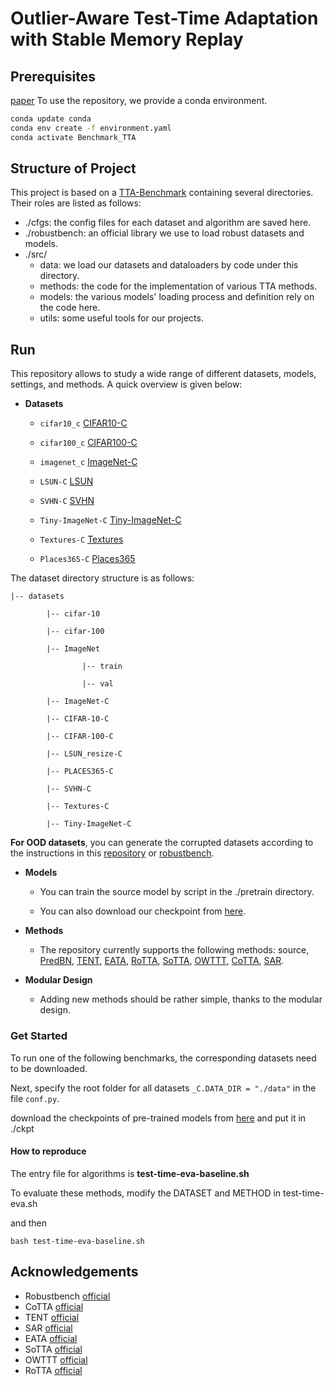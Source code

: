 # Outlier-Aware Test-Time Adaptation with Stable Memory Replay
## Prerequisites
[paper](https://arxiv.org/abs/2407.15773)
To use the repository, we provide a conda environment.
```bash
conda update conda
conda env create -f environment.yaml
conda activate Benchmark_TTA 
```

## Structure of Project

This project is based on a [TTA-Benchmark](https://github.com/yuyongcan/Benchmark-TTA) containing several directories. Their roles are listed as follows:

+ ./cfgs: the config files for each dataset and algorithm are saved here.
+ ./robustbench: an official library we use to load robust datasets and models. 
+ ./src/
  + data: we load our datasets and dataloaders by code under this directory.
  + methods: the code for the implementation of various TTA methods.
  + models: the various models' loading process and definition rely on the code here.
  + utils: some useful tools for our projects. 

## Run

This repository allows to study a wide range of different datasets, models, settings, and methods. A quick overview is given below:

- **Datasets**
  
  - `cifar10_c` [CIFAR10-C](https://zenodo.org/record/2535967#.ZBiI7NDMKUk)
  
  - `cifar100_c` [CIFAR100-C](https://zenodo.org/record/3555552#.ZBiJA9DMKUk)
  
  - `imagenet_c` [ImageNet-C](https://zenodo.org/record/2235448#.Yj2RO_co_mF)
  
  - `LSUN-C` [LSUN](https://github.com/fyu/lsun)
  
  - `SVHN-C` [SVHN](http://ufldl.stanford.edu/housenumbers/)
  
  - `Tiny-ImageNet-C` [Tiny-ImageNet-C](https://zenodo.org/record/2536630)
  
  - `Textures-C` [Textures](https://www.robots.ox.ac.uk/~vgg/data/dtd/)
  
  - `Places365-C` [Places365](http://places2.csail.mit.edu/) 

The dataset directory structure is as follows:

  
  	|-- datasets 
  	
  	        |-- cifar-10
  	
  	        |-- cifar-100
  	
  	        |-- ImageNet
  	
  	                |-- train
  	
  	                |-- val
  	
  	        |-- ImageNet-C
  	
  	        |-- CIFAR-10-C
  	
  	        |-- CIFAR-100-C
        
            |-- LSUN_resize-C
      
            |-- PLACES365-C

            |-- SVHN-C

            |-- Textures-C

            |-- Tiny-ImageNet-C

**For OOD datasets**, you can generate the corrupted datasets according to the instructions in this [repository](https://github.com/yuyongcan/generating_outlier) or [robustbench](https://github.com/hendrycks/robustness).

- **Models**
  
  - You can train the source model by script in the ./pretrain directory.
  
  - You can also download our checkpoint from [here](https://drive.google.com/drive/folders/1QQUqG4Kqw9TC-1FBX7mOak7iU488_G0w?usp=drive_link).

- **Methods**
  - The repository currently supports the following methods: source, [PredBN](https://arxiv.org/abs/2006.10963), [TENT](https://openreview.net/pdf?id=uXl3bZLkr3c),
    [EATA](https://arxiv.org/abs/2204.02610), [RoTTA](https://arxiv.org/abs/2303.13899), [SoTTA](https://arxiv.org/abs/2310.10074), [OWTTT](https://arxiv.org/abs/2308.09942),
    [CoTTA](https://arxiv.org/abs/2203.13591), [SAR](https://openreview.net/forum?id=g2YraF75Tj).


- **Modular Design**
  - Adding new methods should be rather simple, thanks to the modular design.

### Get Started
To run one of the following benchmarks, the corresponding datasets need to be downloaded.

Next, specify the root folder for all datasets `_C.DATA_DIR = "./data"` in the file `conf.py`.

download the checkpoints of pre-trained models from [here](https://drive.google.com/drive/folders/1QQUqG4Kqw9TC-1FBX7mOak7iU488_G0w?usp=drive_link) and put it in ./ckpt
#### How to reproduce
The entry file for algorithms is **test-time-eva-baseline.sh**

To evaluate these methods, modify the DATASET and METHOD in test-time-eva.sh

and then

```shell
bash test-time-eva-baseline.sh
```

## Acknowledgements

+ Robustbench [official](https://github.com/RobustBench/robustbench)
+ CoTTA [official](https://github.com/qinenergy/cotta)
+ TENT [official](https://github.com/DequanWang/tent)
+ SAR [official](https://github.com/mr-eggplant/SAR)
+ EATA [official](https://github.com/mr-eggplant/EATA)
+ SoTTA [official](https://github.com/taeckyung/SoTTA)
+ OWTTT [official](https://github.com/Yushu-Li/OWTTT)
+ RoTTA [official](https://github.com/BIT-DA/RoTTA)

